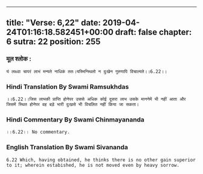 
---
title: "Verse: 6,22"
date: 2019-04-24T01:16:18.582451+00:00
draft: false
chapter: 6
sutra: 22
position: 255
---
### मूल श्लोक :
```
यं लब्ध्वा चापरं लाभं मन्यते नाधिकं ततः।यस्मिन्स्थितो न दुःखेन गुरुणापि विचाल्यते।।6.22।।

```

### Hindi Translation By Swami Ramsukhdas
```
।।6.22।।जिस लाभकी प्राप्ति होनेपर उससे अधिक कोई दूसरा लाभ उसके माननेमें भी नहीं आता और जिसमें स्थित होनेपर वह बड़े भारी दुःखसे भी विचलित नहीं किया जा सकता।

```

### Hindi Commentary By Swami Chinmayananda
```
।।6.22।। No commentary.

```

### English Translation By Swami  Sivananda
```
6.22 Which, having obtained, he thinks there is no other gain superior to it; wherein estabished, he is not moved even by heavy sorrow.

```

